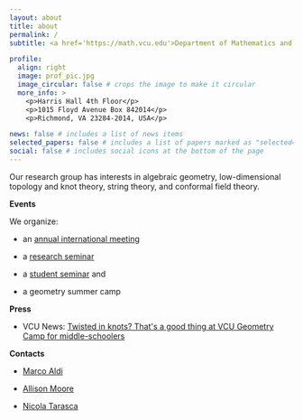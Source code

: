 ```yaml
---
layout: about
title: about
permalink: /
subtitle: <a href='https://math.vcu.edu'>Department of Mathematics and Applied Mathematics</a><br/> <a href='https://www.vcu.edu'>Virginia Commonwealth University</a>

profile:
  align: right
  image: prof_pic.jpg
  image_circular: false # crops the image to make it circular
  more_info: >
    <p>Harris Hall 4th Floor</p>
    <p>1015 Floyd Avenue Box 842014</p>
    <p>Richmond, VA 23284-2014, USA</p>

news: false # includes a list of news items
selected_papers: false # includes a list of papers marked as "selected={true}"
social: false # includes social icons at the bottom of the page
---
```


Our research group has interests in algebraic geometry, low-dimensional topology and knot theory, string theory, and conformal field theory.

<b>Events</b>

We organize:

- an <a href='/rgmmain/'>annual international meeting</a>

- a <a href='/seminarfuture/'>research seminar</a>

- a <a href='/studentseminarfuture/'>student seminar</a> and

- a geometry summer camp

<b>Press</b>

- VCU News: <a href='https://news.vcu.edu/article/2023/06/twisted-in-knots-thats-a-good-thing-at-vcu-geometry-camp-for-middle-schoolers'>Twisted in knots? That's a good thing at VCU Geometry Camp for middle-schoolers</a>

<b>Contacts</b>

- <a href='https://math.vcu.edu/directory/aldi.html'>Marco Aldi</a>

- <a href='https://allisonhmoore.github.io'>Allison Moore</a>

- <a href='https://nicolatarasca.github.io'>Nicola Tarasca</a>
